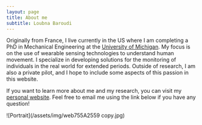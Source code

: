 ```yaml
---
layout: page
title: About me
subtitle: Loubna Baroudi
---
```


Originally from France, I live currently in the US where I am completing a PhD in Mechanical Engineering at the [University of Michigan](https://brg.engin.umich.edu). My focus is on the use of wearable sensing technologies to understand human movement. I specialize in developing solutions for the monitoring of individuals in the real world for extended periods. 
Outside of research, I am also a private pilot, and I hope to include some aspects of this passion in this website.  

If you want to learn more about me and my research, you can visit my [personal website](https://sites.google.com/umich.edu/loubna-baroudi/home).
Feel free to email me using the link below if you have any question!

![Portrait](/assets/img/web755A2559 copy.jpg)


